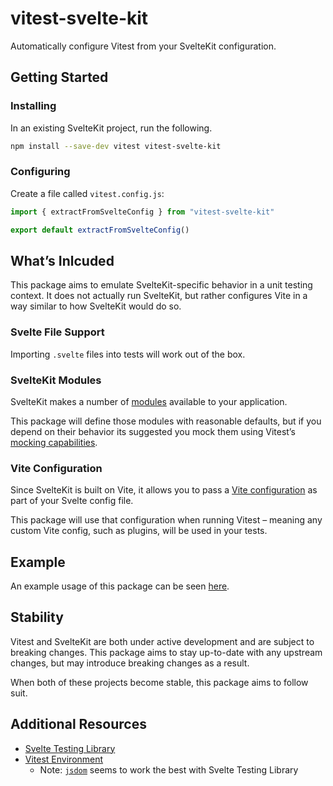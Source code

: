 # vitest-svelte-kit

Automatically configure Vitest from your SvelteKit configuration.

## Getting Started

### Installing

In an existing SvelteKit project, run the following.

```sh
npm install --save-dev vitest vitest-svelte-kit
```

### Configuring

Create a file called `vitest.config.js`:

```js
import { extractFromSvelteConfig } from "vitest-svelte-kit"

export default extractFromSvelteConfig()
```

## What’s Inlcuded

This package aims to emulate SvelteKit-specific behavior in a unit testing context. It does not actually run SvelteKit, but rather configures Vite in a way similar to how SvelteKit would do so.

### Svelte File Support

Importing `.svelte` files into tests will work out of the box.

### SvelteKit Modules

SvelteKit makes a number of [modules](https://kit.svelte.dev/docs#modules) available to your application.

This package will define those modules with reasonable defaults, but if you depend on their behavior its suggested you mock them using Vitest’s [mocking capabilities](https://vitest.dev/guide/mocking-modules.html).

### Vite Configuration

Since SvelteKit is built on Vite, it allows you to pass a [Vite configuration](https://kit.svelte.dev/docs#configuration-vite) as part of your Svelte config file.

This package will use that configuration when running Vitest – meaning any custom Vite config, such as plugins, will be used in your tests.

## Example

An example usage of this package can be seen [here](/examples/svelte-kit-demo-app).

## Stability

Vitest and SvelteKit are both under active development and are subject to breaking changes. This package aims to stay up-to-date with any upstream changes, but may introduce breaking changes as a result.

When both of these projects become stable, this package aims to follow suit.

## Additional Resources

-   [Svelte Testing Library](https://testing-library.com/docs/svelte-testing-library/intro/)
-   [Vitest Environment](https://vitest.dev/config/#environment)
    -   Note: [`jsdom`](https://github.com/jsdom/jsdom) seems to work the best with Svelte Testing Library
